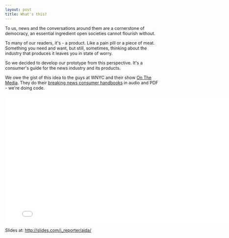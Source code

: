 ```yaml
---
layout: post
title: What's this?
---
```


To us, news and the conversations around them are a cornerstone of democracy, an essential ingredient open societies cannot flourish without. 

To many of our readers, it's - a product. Like a pain pill or a piece of meat. Something you need and want, but still, sometimes, 
thinking about the industry that produces it leaves you in state of worry. 


So we decided to develop our prototype from this perspective.  It's a consumer's guide for the news industry and its products.

We owe the gist of this idea to the guys at WNYC and their show [On The Media](http://www.wnyc.org/shows/otm). 
They do their [breaking news consumer handbooks](http://www.wnyc.org/story/breaking-news-consumers-handbook-pdf/) in audio and PDF - we're doing code. 


<div style="margin-left: auto; margin-right: auto">
<iframe src="//slides.com/j_reporter/ajda/embed" width="800" height="420" scrolling="no" frameborder="0" webkitallowfullscreen mozallowfullscreen allowfullscreen></iframe>
</div>

Slides at: http://slides.com/j_reporter/ajda/
